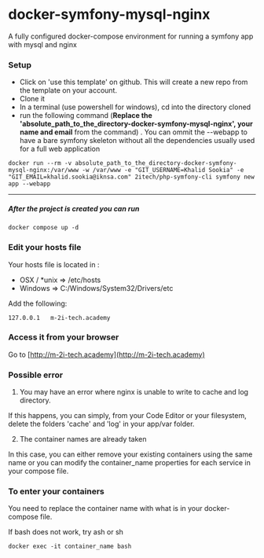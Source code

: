 # docker-symfony-mysql-nginx
A fully configured docker-compose environment for running a symfony app with mysql and nginx

### Setup

* Click on 'use this template' on github. This will create a new repo from the template on your account.
* Clone it
* In a terminal (use powershell for windows), cd into the directory cloned
* run the following command (**Replace the 'absolute_path_to_the_directory-docker-symfony-mysql-nginx', your name and email** from the command)
. You can ommit the --webapp to have a bare symfony skeleton without all the dependencies usually used for a full web application

```
docker run --rm -v absolute_path_to_the_directory-docker-symfony-mysql-nginx:/var/www -w /var/www -e "GIT_USERNAME=Khalid Sookia" -e "GIT_EMAIL=khalid.sookia@iknsa.com" 2itech/php-symfony-cli symfony new app --webapp
```

--------------------------------------------------------------

##### After the project is created you can run

```
docker compose up -d
```

### Edit your hosts file

Your hosts file is located in :
* OSX / *unix => /etc/hosts
* Windows => C:/Windows/System32/Drivers/etc

Add the following:
```
127.0.0.1   m-2i-tech.academy
```

### Access it from your browser
Go to [http://m-2i-tech.academy](http://m-2i-tech.academy)

### Possible error
1. You may have an error where nginx is unable to write to cache and log directory.

If this happens, you can simply, from your Code Editor or your filesystem, delete the folders 'cache' and 'log' in your app/var folder.

2. The container names are already taken

In this case, you can either remove your existing containers using the same name or you can modify the container_name properties for each service in your compose file.


### To enter your containers
You need to replace the container name with what is in your docker-compose file.

If bash does not work, try ash or sh
```
docker exec -it container_name bash
```
